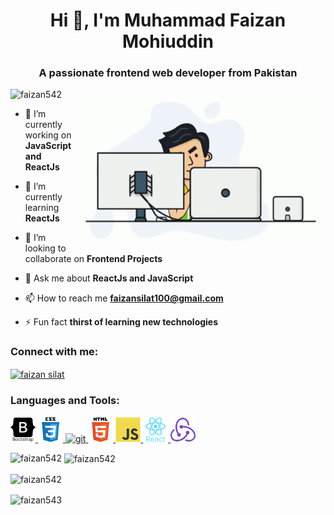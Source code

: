 <h1 align="center">Hi 👋, I'm Muhammad Faizan Mohiuddin</h1>
<h3 align="center">A passionate frontend web developer from Pakistan</h3>
<img align="right" alt="coding" width="400" src="https://raw.githubusercontent.com/swapnanildutta/swapnanildutta/master/assets/gifs/nothing.gif">

<p align="left"> <img src="https://komarev.com/ghpvc/?username=faizan542&label=Profile%20views&color=0e75b6&style=flat" alt="faizan542" /> </p>

- 🔭 I’m currently working on **JavaScript and ReactJs**

- 🌱 I’m currently learning **ReactJs**

- 👯 I’m looking to collaborate on **Frontend Projects**

- 💬 Ask me about **ReactJs and JavaScript**

- 📫 How to reach me **faizansilat100@gmail.com**

- ⚡ Fun fact **thirst of learning new technologies**

<h3 align="left">Connect with me:</h3>
<p align="left">
<a href="https://www.linkedin.com/in/faizan-silat-b922b7245/" target="_blank"><img align="center" src="https://raw.githubusercontent.com/rahuldkjain/github-profile-readme-generator/master/src/images/icons/Social/linked-in-alt.svg" alt="faizan silat" height="30" width="40" /></a>
</p>

<h3 align="left">Languages and Tools:</h3>
<p align="left"> <a href="https://getbootstrap.com" target="_blank" rel="noreferrer"> <img src="https://raw.githubusercontent.com/devicons/devicon/master/icons/bootstrap/bootstrap-plain-wordmark.svg" alt="bootstrap" width="40" height="40"/> </a> <a href="https://www.w3schools.com/css/" target="_blank" rel="noreferrer"> <img src="https://raw.githubusercontent.com/devicons/devicon/master/icons/css3/css3-original-wordmark.svg" alt="css3" width="40" height="40"/> </a> <a href="https://git-scm.com/" target="_blank" rel="noreferrer"> <img src="https://www.vectorlogo.zone/logos/git-scm/git-scm-icon.svg" alt="git" width="40" height="40"/> </a> <a href="https://www.w3.org/html/" target="_blank" rel="noreferrer"> <img src="https://raw.githubusercontent.com/devicons/devicon/master/icons/html5/html5-original-wordmark.svg" alt="html5" width="40" height="40"/> </a> <a href="https://developer.mozilla.org/en-US/docs/Web/JavaScript" target="_blank" rel="noreferrer"> <img src="https://raw.githubusercontent.com/devicons/devicon/master/icons/javascript/javascript-original.svg" alt="javascript" width="40" height="40"/> </a> <a href="https://reactjs.org/" target="_blank" rel="noreferrer"> <img src="https://raw.githubusercontent.com/devicons/devicon/master/icons/react/react-original-wordmark.svg" alt="react" width="40" height="40"/> </a> <a href="https://redux.js.org" target="_blank" rel="noreferrer"> <img src="https://raw.githubusercontent.com/devicons/devicon/master/icons/redux/redux-original.svg" alt="redux" width="40" height="40"/> </a> </p>

<p><img align="left" src="https://github-readme-stats.vercel.app/api/top-langs?username=faizan542&show_icons=true&locale=en&layout=compact" alt="faizan542" /></p>

<p>&nbsp;<img align="center" src="https://github-readme-stats.vercel.app/api?username=faizan542&show_icons=true&locale=en" alt="faizan542" /></p>

<p><img align="center" src="https://github-readme-streak-stats.herokuapp.com/?user=faizan542&" alt="faizan542" /></p>
<p><img align="center" src="https://github-readme-streak-stats.herokuapp.com/?user=faizan542" alt="faizan543" /></p>

